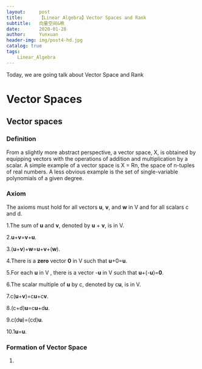 ```yaml
---
layout:     post
title:      【Linear Algebra】Vector Spaces and Rank
subtitle:   向量空间&秩
date:       2020-01-28
author:     Yunxuan
header-img: img/post4-hd.jpg
catalog: true
tags: 
    Linear_Algebra
---
```

Today, we are going talk about Vector Space and Rank 
# Vector Spaces
## Vector spaces
### Definition
From a slightly more abstract perspective, a vector space, X, is obtained by equipping vectors with the operations of addition and multiplication by a scalar. A simple example of a vector space is X = Rn, the space of n-tuples of real numbers. A less obvious example is the set of single-variable polynomials of a given degree.

### Axiom
The axioms must hold for all vectors **u**, **v**, and **w** in V and for all scalars c and d.

1.The sum of **u** and **v**, denoted by **u** + **v**, is in V.

2.**u**+**v**=**v**+**u**.

3.(**u**+**v**)+**w**=**u**+**v**+(**w**).

4.There is a **zero** vector **0** in V such that **u**+0=**u**.

5.For each **u** in V , there is a vector -**u** in V such that **u**+(-**u**)=**0**.

6.The scalar multiple of **u** by c, denoted by c**u**, is in V.

7.c(**u**+**v**)=c**u**+c**v**.

8.(c+d)**u**=c**u**+d**u**.

9.c(d**u**)=(cd)**u**.

10.1**u**=**u**.


### Formation of Vector Space
1.
